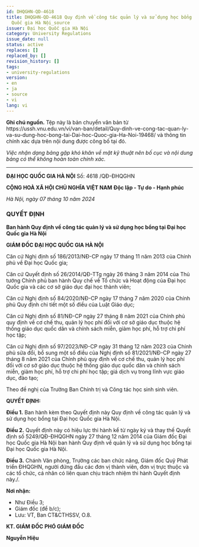 ```yaml
---
id: DHQGHN-QD-4618
title: DHQGHN-QD-4618 Quy định về công tác quản lý và sử dụng học bổng tại Đại học
  Quốc gia Hà Nội_source
issuer: Đại học Quốc gia Hà Nội
category: University Regulations
issue_date: null
status: active
replaces: []
replaced_by: []
revision_history: []
tags:
- university-regulations
version:
- en
- ja
- source
- vi
lang: vi
---
```

<div class="source-note" role="note" aria-label="Ghi chú nguồn">
  <p><strong>Ghi chú nguồn.</strong> Tệp này là bản chuyển văn bản từ https://ussh.vnu.edu.vn/vi/van-ban/detail/Quy-dinh-ve-cong-tac-quan-ly-va-su-dung-hoc-bong-tai-Dai-hoc-Quoc-gia-Ha-Noi-19468/ và thông tin chính xác dựa trên nội dung được công bố tại đó.</p>
  <p><em>Việc nhận dạng bảng gặp khó khăn về mặt kỹ thuật nên bố cục và nội dung bảng có thể không hoàn toàn chính xác.</em></p>
</div>


---

**ĐẠI HỌC QUỐC GIA HÀ NỘI**
Số: 4618 /QĐ-ĐHQGHN

**CỘNG HOÀ XÃ HỘI CHỦ NGHĨA VIỆT NAM**
**Độc lập - Tự do - Hạnh phúc**

*Hà Nội, ngày 07 tháng 10 năm 2024*

### QUYẾT ĐỊNH
**Ban hành Quy định về công tác quản lý và sử dụng học bổng tại Đại học Quốc gia Hà Nội**

**GIÁM ĐỐC ĐẠI HỌC QUỐC GIA HÀ NỘI**

Căn cứ Nghị định số 186/2013/NĐ-CP ngày 17 tháng 11 năm 2013 của Chính phủ về Đại học Quốc gia;

Căn cứ Quyết định số 26/2014/QĐ-TTg ngày 26 tháng 3 năm 2014 của Thủ tướng Chính phủ ban hành Quy chế về Tổ chức và Hoạt động của Đại học Quốc gia và các cơ sở giáo dục đại học thành viên;

Căn cứ Nghị định số 84/2020/NĐ-CP ngày 17 tháng 7 năm 2020 của Chính phủ Quy định chi tiết một số điều của Luật Giáo dục;

Căn cứ Nghị định số 81/NĐ-CP ngày 27 tháng 8 năm 2021 của Chính phủ quy định về cơ chế thu, quản lý học phí đối với cơ sở giáo dục thuộc hệ thống giáo dục quốc dân và chính sách miễn, giảm học phí, hỗ trợ chi phí học tập;

Căn cứ Nghị định số 97/2023/NĐ-CP ngày 31 tháng 12 năm 2023 của Chính phủ sửa đổi, bổ sung một số điều của Nghị định số 81/2021/NĐ-CP ngày 27 tháng 8 năm 2021 của Chính phủ quy định về cơ chế thu, quản lý học phí đối với cơ sở giáo dục thuộc hệ thống giáo dục quốc dân và chính sách miễn, giảm học phí, hỗ trợ chi phí học tập; giá dịch vụ trong lĩnh vực giáo dục, đào tạo;

Theo đề nghị của Trưởng Ban Chính trị và Công tác học sinh sinh viên.

**QUYẾT ĐỊNH:**

**Điều 1.** Ban hành kèm theo Quyết định này Quy định về công tác quản lý và sử dụng học bổng tại Đại học Quốc gia Hà Nội.

**Điều 2.** Quyết định này có hiệu lực thi hành kể từ ngày ký và thay thế Quyết định số 5249/QĐ-ĐHQGHN ngày 27 tháng 12 năm 2014 của Giám đốc Đại học Quốc gia Hà Nội ban hành Quy định về quản lý và sử dụng học bổng tại Đại học Quốc gia Hà Nội.

**Điều 3.** Chánh Văn phòng, Trưởng các ban chức năng, Giám đốc Quỹ Phát triển ĐHQGHN, người đứng đầu các đơn vị thành viên, đơn vị trực thuộc và các tổ chức, cá nhân có liên quan chịu trách nhiệm thi hành Quyết định này./.

**Nơi nhận:**
- Như Điều 3;
- Giám đốc (để b/c);
- Lưu: VT, Ban CT&CTHSSV, O.8.

**KT. GIÁM ĐỐC**
**PHÓ GIÁM ĐỐC**

**Nguyễn Hiệu**

